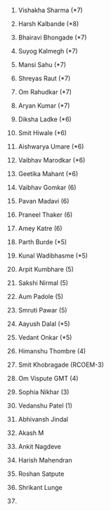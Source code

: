 1. Vishakha Sharma  (*7)
2. Harsh Kalbande  (*8)
3. Bhairavi Bhongade (*7)
4. Suyog Kalmegh (*7)
5. Mansi Sahu (*7)
6. Shreyas Raut (*7)
7. Om Rahudkar (*7)
8. Aryan Kumar (*7)
9. Diksha Ladke  (*6)
10. Smit Hiwale (*6)
11. Aishwarya Umare  (*6)
12. Vaibhav Marodkar (*6)
13. Geetika Mahant (*6)
14. Vaibhav Gomkar (6)
15. Pavan Madavi (6)
16. Praneel Thaker (6)
17. Amey Katre (6)
18. Parth Burde  (*5)
19. Kunal Wadibhasme  (*5)
20. Arpit Kumbhare (5)
21. Sakshi Nirmal  (5)
22. Aum Padole (5)
23. Smruti Pawar (5)
24. Aayush Dalal (*5)
25. Vedant Onkar (*5)
26. Himanshu Thombre (4)
27. Smit Khobragade (RCOEM-3)
28. Om Vispute GMT (4)
29. Sophia Nikhar (3)
30. Vedanshu Patel (1)


1. Abhivansh Jindal
2. Akash M
3. Ankit Nagdeve
4. Harish Mahendran
5. Roshan Satpute
6. Shrikant Lunge
7. 
